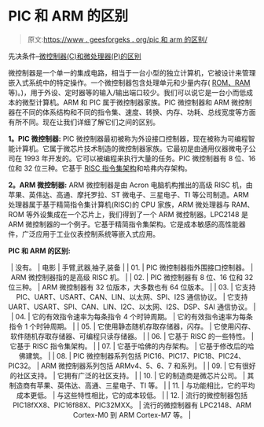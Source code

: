 # PIC 和 ARM 的区别

> 原文:[https://www . geesforgeks . org/pic 和 arm 的区别/](https://www.geeksforgeeks.org/difference-between-pic-and-arm/)

先决条件–[微控制器(C)和微处理器(P)的区别](https://www.geeksforgeeks.org/whats-difference-between-microcontoller-%C2%B5c-and-microprocessor-%C2%B5p/)

微控制器是一个单一的集成电路，相当于一台小型的独立计算机，它被设计来管理嵌入式系统中的特定操作。一个微控制器包含处理单元和少量内存( [ROM、RAM](https://www.geeksforgeeks.org/random-access-memory-ram-and-read-only-memory-rom/) 等)。)，用于外设、定时器等的输入/输出端口较少。我们可以说它是一台小而低成本的微型计算机。ARM 和 PIC 属于微控制器家族。PIC 微控制器和 ARM 微控制器在不同的体系结构和不同的指令集、速度、转换、内存、功耗、总线宽度等方面有所不同。现在让我们详细了解它们之间的区别。

**1。PIC 微控制器:**
PIC 微控制器最初被称为外设接口控制器，现在被称为可编程智能计算机。它属于微芯片技术制造的微控制器家族。它最初是由通用仪器微电子公司在 1993 年开发的。它可以被编程来执行大量的任务。PIC 微控制器有 8 位、16 位和 32 位三种。它基于 [RISC 指令集架构](https://www.geeksforgeeks.org/computer-organization-risc-and-cisc/)和哈弗内存架构。

**2。ARM 微控制器:**
ARM 微控制器是由 Acron 电脑机构推出的高级 RISC 机，由苹果、英伟达、高通、摩托罗拉、ST 微电子、三星电子、TI 等公司制造。ARM 处理器属于基于精简指令集计算机(RISC)的 CPU 家族，ARM 微处理器与 RAM、ROM 等外设集成在一个芯片上，我们得到了一个 ARM 微控制器。LPC2148 是 ARM 微控制器的一个例子。它基于精简指令集架构。它是成本敏感的高性能器件，广泛应用于工业仪表控制系统等嵌入式应用。

**PIC 和 ARM 的区别:**

<center>

| 没有。 | 电影 | 手臂ˌ武器ˌ袖子ˌ装备 |
| 01. | PIC 微控制器指外围接口控制器。 | ARM 微控制器指的是高级 RISC 机。 |
| 02. | PIC 微控制器有 8 位、16 位和 32 位三种。 | ARM 微控制器有 32 位版本，大多数也有 64 位版本。 |
| 03. | 它支持 PIC、UART、USART、CAN、LIN、以太网、SPI、I2S 通信协议。 | 它支持 UART、USART、SPI、CAN、LIN、I2C、以太网、I2S、DSP、SAI 通信协议。 |
| 04. | 它的有效指令速率为每条指令 4 个时钟周期。 | 它的有效指令速率为每条指令 1 个时钟周期。 |
| 05. | 它使用静态随机存取存储器，闪存。 | 它使用闪存、软件随机存取存储器、可编程只读存储器。 |
| 06. | 它基于 RISC 的一些特性。 | 它基于 RISC 指令集架构。 |
| 07. | 它基于哈佛的内存架构。 | 它基于修改后的哈佛建筑。 |
| 08. | PIC 微控制器系列包括 PIC16、PIC17、PIC18、PIC24、PIC32。 | ARM 微控制器系列包括 ARMv4、5、6、7 和系列。 |
| 09. | 它有很好的社区支持。 | 它拥有广泛的社区支持。 |
| 10. | 它的制造商是微芯片公司。 | 其制造商有苹果、英伟达、高通、三星电子、TI 等。 |
| 11. | 与功能相比，它的平均成本更低。 | 与这些特性相比，它的成本较低。 |
| 12. | 流行的微控制器包括 PIC18fXX8、PIC16f88X、PIC32MXX。 | 流行的微控制器有 LPC2148、ARM Cortex-M0 到 ARM Cortex-M7 等。 |

</center>